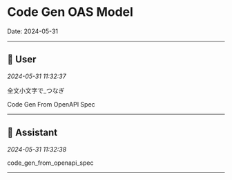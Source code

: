 # Code Gen OAS Model

Date: 2024-05-31

---

## 👤 User
*2024-05-31 11:32:37*

全文小文字で_つなぎ

Code Gen From OpenAPI Spec

---

## 🤖 Assistant
*2024-05-31 11:32:38*

code_gen_from_openapi_spec

---
